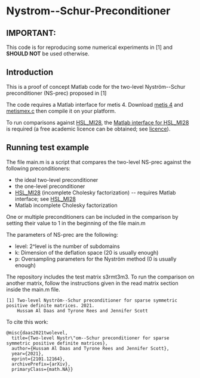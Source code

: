 # Nystrom--Schur-Preconditioner

## __IMPORTANT:__
This code is for reproducing some numerical experiments in [1] and __SHOULD NOT__ be used otherwise.

## Introduction
This is a proof of concept Matlab code for the two-level Nyström--Schur preconditioner (NS-prec) proposed in [1]

The code requires a Matlab interface for metis 4. Download [metis 4](http://glaros.dtc.umn.edu/gkhome/fetch/sw/metis/OLD/metis-4.0.3.tar.gz) and [metismex.c](https://www.cs.ubc.ca/~rbridson/download/metismex.c) then compile it on your platform.

To run comparisons against [HSL_MI28](https://www.hsl.rl.ac.uk/catalogue/hsl_mi28.html), the [Matlab interface for HSL_MI28](https://www.hsl.rl.ac.uk/catalogue/hsl_mi28.html) is required (a free academic licence can be obtained; see [licence](https://www.hsl.rl.ac.uk/download/HSL_MI28/2.2.2/)).

## Running test example
The file main.m is a script that compares the two-level NS-prec against the following preconditioners:
- the ideal two-level preconditioner
- the one-level preconditioner
- [HSL_MI28](https://www.hsl.rl.ac.uk/catalogue/hsl_mi28.html) (incomplete Cholesky factorization) -- requires Matlab interface; see [HSL_MI28](https://www.hsl.rl.ac.uk/catalogue/hsl_mi28.html)
- Matlab incomplete Cholesky factorization

One or multiple preconditioners can be included in the comparison by setting their value to 1 in the beginning of the file main.m

The parameters of NS-prec are the following:
- level: 2^level is the number of subdomains
- k: Dimension of the deflation space (20 is usually enough)
- p: Oversampling parameters for the Nyström method (0 is usually enough)

The repository includes the test matrix s3rmt3m3. To run the comparison on another matrix, follow the instructions given in the read matrix section inside the main.m file.

    [1] Two-level Nyström--Schur preconditioner for sparse symmetric positive definite matrices. 2021.
        Hussam Al Daas and Tyrone Rees and Jennifer Scott
    
 To cite this work:
 
    @misc{daas2021twolevel,
      title={Two-level Nystr\"om--Schur preconditioner for sparse symmetric positive definite matrices}, 
      author={Hussam Al Daas and Tyrone Rees and Jennifer Scott},
      year={2021},
      eprint={2101.12164},
      archivePrefix={arXiv},
      primaryClass={math.NA}}
